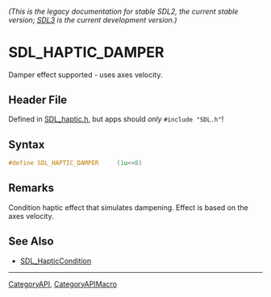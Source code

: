 ###### (This is the legacy documentation for stable SDL2, the current stable version; [SDL3](https://wiki.libsdl.org/SDL3/) is the current development version.)
# SDL_HAPTIC_DAMPER

Damper effect supported - uses axes velocity.

## Header File

Defined in [SDL_haptic.h](https://github.com/libsdl-org/SDL/blob/SDL2/include/SDL_haptic.h), but apps should _only_ `#include "SDL.h"`!

## Syntax

```c
#define SDL_HAPTIC_DAMPER     (1u<<8)
```

## Remarks

Condition haptic effect that simulates dampening. Effect is based on the
axes velocity.

## See Also

* [SDL_HapticCondition](SDL_HapticCondition)

----
[CategoryAPI](CategoryAPI), [CategoryAPIMacro](CategoryAPIMacro)


